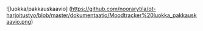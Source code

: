 ![luokka/pakkauskaavio]
(https://github.com/noorarytila/ot-harjoitustyo/blob/master/dokumentaatio/Moodtracker%20luokka_pakkauskaavio.png)
